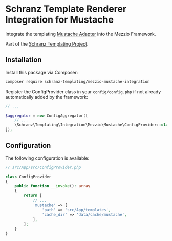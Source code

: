 # Schranz Template Renderer Integration for Mustache

Integrate the templating [Mustache Adapter](https://github.com/schranz-templating/mustache-adapter) 
into the Mezzio Framework.

Part of the [Schranz Templating Project](https://github.com/schranz-templating/templating).

## Installation

Install this package via Composer:

```bash
composer require schranz-templating/mezzio-mustache-integration
```

Register the ConfigProvider class in your `config/config.php` if not already automatically
added by the framework:

```php
// ...

$aggregator = new ConfigAggregator([
    // ...
    \Schranz\Templating\Integration\Mezzio\Mustache\ConfigProvider::class,
]);
```

## Configuration

The following configuration is available:

```php
// src/App/src/ConfigProvider.php

class ConfigProvider
{
    public function __invoke(): array
    {
        return [
            // ...
            'mustache' => [
                'path' => 'src/App/templates',
                'cache_dir' => 'data/cache/mustache',
            ],
        ];
    }
}
```
